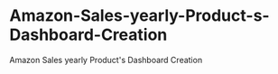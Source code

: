 # Amazon-Sales-yearly-Product-s-Dashboard-Creation
Amazon Sales yearly Product's Dashboard Creation

